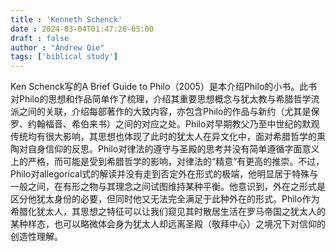 ```yaml
---
title : 'Kenneth Schenck'
date : 2024-03-04T01:47:26-05:00
draft : false
author : "Andrew Qie"
tags: ['biblical study']
---
```


Ken Schenck写的A Brief Guide to Philo（2005）是本介绍Philo的小书。此书对Philo的思想和作品简单作了梳理，介绍其重要思想概念与犹太教与希腊哲学流派之间的关联，介绍每部著作的大致内容，亦包含Philo的作品与新约（尤其是保罗、约翰福音、希伯来书）之间的对应之处。Philo对早期教父乃至中世纪的默观传统均有很大影响，其思想也体现了此时的犹太人在异文化中，面对希腊哲学的熏陶对自身信仰的反思。Philo对律法的遵守与圣殿的思考并没有简单遵循字面意义上的严格，而可能是受到希腊哲学的影响，对律法的“精意”有更高的推崇。不过，Philo对allegorical式的解读并没有走到否定外在形式的极端，他明显居于特殊与一般之间，在有形之物与其理念之间试图维持某种平衡。他意识到，外在之形式是区分他犹太身份的必要，但同时他又无法完全满足于此种外在的形式。Philo作为希腊化犹太人，其思想之特征可以让我们窥见其时散居生活在罗马帝国之犹太人的某种样态，也可以略微体会身为犹太人却远离圣殿（敬拜中心）之境况下对信仰的创造性理解。
